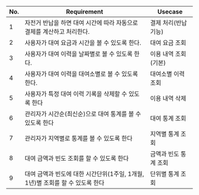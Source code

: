 | No. | Requirement | Usecase |
| --- | --- | --- |
| 1 | 자전거 반납을 하면 대여 시간에 따라 자동으로 결제를 계산하고 처리한다. | 결제 처리(반납기능) |
| 2 | 사용자가 대여 요금과 시간을 볼 수 있도록 한다. | 대여 요금 조회 |
| 3 | 사용자가 대여 이력을 날짜별로 볼 수 있도록 한다.  | 이용 내역 조회(기본) |
| 4 | 사용자가 대여 이력을 대여소별로 볼 수 있도록 한다. | 대여소별 이력 조회 |
| 5 | 사용자가 특정 대여 이력 기록을 삭제할 수 있도록 한다 | 이용 내역 삭제 |
| 6 | 관리자가 시간순(최신순)으로 대여 통계를 볼 수 있도록 한다 | 대여 통계 조회 |
| 7 | 관리자가 지역별로 통계를 볼 수 있도록 한다 | 지역별 통계 조회 |
| 8 | 대여 금액과 빈도 조회를 할 수 있도록 한다 | 금액과 빈도 통계 조회 |
| 9 | 대여 금액과 빈도에 대한 시간단위(1주일, 1개월, 1년)별 조회를 할 수 있도록 한다 | 단위별 통계 조회 |